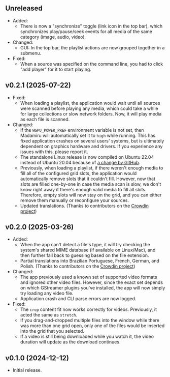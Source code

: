 ## Unreleased

* Added:
  * There is now a "synchronize" toggle (link icon in the top bar),
    which synchronizes play/pause/seek events for all media of the same category
    (image, audio, video).
* Changed:
  * GUI: In the top bar, the playlist actions are now grouped together in a submenu.
* Fixed:
  * When a source was specified on the command line,
    you had to click "add player" for it to start playing.

## v0.2.1 (2025-07-22)

* Fixed:
  * When loading a playlist,
    the application would wait until all sources were scanned before playing any media,
    which could take a while for large collections or slow network folders.
    Now, it will play media as each file is scanned.
* Changed:
  * If the `WGPU_POWER_PREF` environment variable is not set,
    then Madamiru will automatically set it to `high` while running.
    This has fixed application crashes on several users' systems,
    but is ultimately dependent on graphics hardware and drivers.
    If you experience any issues with this, please report it.
  * The standalone Linux release is now compiled on Ubuntu 22.04 instead of Ubuntu 20.04
    because of [a change by GitHub](https://github.com/actions/runner-images/issues/11101).
  * Previously, when loading a playlist,
    if there weren't enough media to fill all of the configured grid slots,
    the application would automatically remove slots that it couldn't fill.
    However, now that slots are filled one-by-one in case the media scan is slow,
    we don't know right away if there's enough valid media to fill all slots.
    Therefore, empty slots will now stay on the grid,
    and you can either remove them manually or reconfigure your sources.
  * Updated translations.
    (Thanks to contributors on the [Crowdin project](https://crowdin.com/project/madamiru))

## v0.2.0 (2025-03-26)

* Added:
  * When the app can't detect a file's type,
    it will try checking the system's shared MIME database (if available on Linux/Mac),
    and then further fall back to guessing based on the file extension.
  * Partial translations into Brazilian Portuguese, French, German, and Polish.
    (Thanks to contributors on the [Crowdin project](https://crowdin.com/project/madamiru))
* Changed:
  * The app previously used a known set of supported video formats and ignored other video files.
    However, since the exact set depends on which GStreamer plugins you've installed,
    the app will now simply try loading any video file.
  * Application crash and CLI parse errors are now logged.
* Fixed:
  * The `crop` content fit now works correctly for videos.
    Previously, it acted the same as `stretch`.
  * If you drag-and-dropped multiple files into the window
    while there was more than one grid open,
    only one of the files would be inserted into the grid that you selected.
  * If a video is still being downloaded while you watch it,
    the video duration will update as the download continues.

## v0.1.0 (2024-12-12)

* Initial release.
